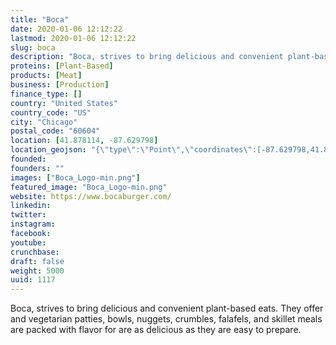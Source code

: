 ```yaml
---
title: "Boca"
date: 2020-01-06 12:12:22
lastmod: 2020-01-06 12:12:22
slug: boca
description: "Boca, strives to bring delicious and convenient plant-based eats. They offer and vegetarian patties, bowls, nuggets, crumbles, falafels, and skillet meals are packed with flavor for are as delicious as they are easy to prepare."
proteins: [Plant-Based]
products: [Meat]
business: [Production]
finance_type: []
country: "United States"
country_code: "US"
city: "Chicago"
postal_code: "60604"
location: [41.878114, -87.629798]
location_geojson: "{\"type\":\"Point\",\"coordinates\":[-87.629798,41.878114]}"
founded: 
founders: ""
images: ["Boca_Logo-min.png"]
featured_image: "Boca_Logo-min.png"
website: https://www.bocaburger.com/
linkedin: 
twitter: 
instagram: 
facebook: 
youtube: 
crunchbase: 
draft: false
weight: 5000
uuid: 1117
---
```

Boca, strives to bring delicious and convenient plant-based eats. They offer and vegetarian patties, bowls, nuggets, crumbles, falafels, and skillet meals are packed with flavor for are as delicious as they are easy to prepare.

